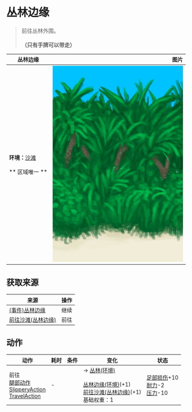# 丛林边缘  
> 前往丛林外围。<br><br><b>（只有手牌可以带走）</b>  
  
  丛林边缘  |   图片   
 ----  |  ----:   
 **环境：**[沙滩](Beach.md)<br><br>** 区域唯一 **  |  ![](Sprite/JunglePatch.png)   
  
## 获取来源  
来源  |  操作  
----  |  ----  
[(事件)丛林边缘](Event_OutskirtsFoundFromBeach.md)  |  继续  
[前往沙滩(丛林边缘)](Path_OutskirtsToBeach.md)  |  前往  
## 动作  
动作  |  耗时  |  条件  |  变化  |  状态  
----  |  ----  |  ----  |  ----  |  ----  
前往<br>[腿部动作](LegAction.md)<br>[SlipperyAction](SlipperyAction.md)<br>[TravelAction](TravelAction.md)  |  -  |    |  → [丛林(环境)](Env_Jungle.md)<br><br>[丛林边缘(环境)](Env_Outskirts.md)(+1)<br>[前往沙滩(丛林边缘)](Path_OutskirtsToBeach.md)(+1)<br>基础权重：1<br>  |  [足部损伤](FootDamage.md)+10<br>[耐力](Stamina.md)-2<br>[压力](Stress.md)-10  
